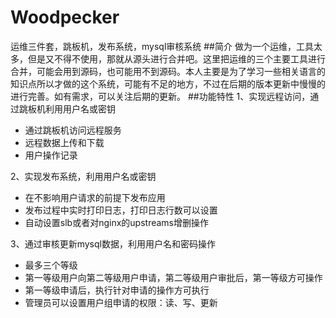 # Woodpecker
运维三件套，跳板机，发布系统，mysql审核系统
##简介
做为一个运维，工具太多，但是又不得不使用，那就从源头进行合并吧。这里把运维的三个主要工具进行合并，可能会用到源码，也可能用不到源码。本人主要是为了学习一些相关语言的知识点所以才做的这个系统，可能有不足的地方，不过在后期的版本更新中慢慢的进行完善。如有需求，可以关注后期的更新。
##功能特性
1、实现远程访问，通过跳板机利用用户名或密钥
- 通过跳板机访问远程服务
- 远程数据上传和下载
- 用户操作记录

2、实现发布系统，利用用户名或密钥
- 在不影响用户请求的前提下发布应用
- 发布过程中实时打印日志，打印日志行数可以设置
- 自动设置slb或者对nginx的upstreams增删操作

3、通过审核更新mysql数据，利用用户名和密码操作
- 最多三个等级
- 第一等级用户向第二等级用户申请，第二等级用户审批后，第一等级方可操作
- 第一等级申请后，执行针对申请的操作方可执行
- 管理员可以设置用户组申请的权限：读、写、更新
